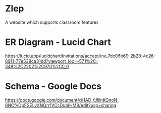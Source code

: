 # Zlep
A website which supports classroom features

# ER Diagram - Lucid Chart
https://lucid.app/lucidchart/invitations/accept/inv_7dc06b69-2b28-4c26-8911-77e538ca31dd?viewport_loc=-571%2C-348%2C2202%2C970%2C0_0

# Schema - Google Docs
https://docs.google.com/document/d/1AD_fJIilnKQnoN-9NCfyDpFSELvXNQrr1VCcDubIHM8/edit?usp=sharing
